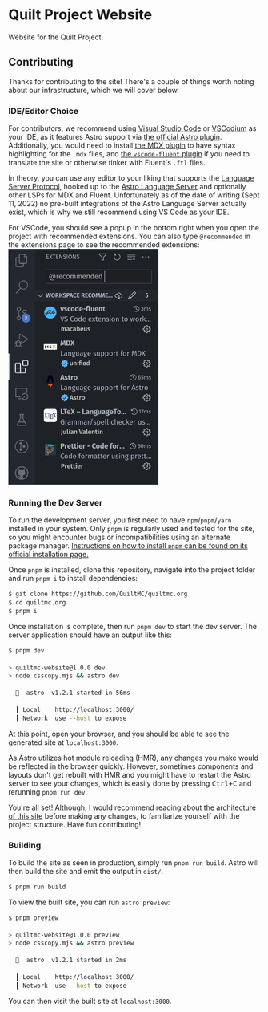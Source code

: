 # Quilt Project Website

Website for the Quilt Project.

## Contributing

Thanks for contributing to the site!
There's a couple of things worth noting about our infrastructure, which we will cover below.

### IDE/Editor Choice

For contributors, we recommend using [Visual Studio Code](https://code.visualstudio.com) or [VSCodium](https://vscodium.com/) as your IDE, as it features Astro support via [the official Astro plugin](https://marketplace.visualstudio.com/items?itemName=astro-build.astro-vscode).
Additionally, you would need to install [the MDX plugin](https://marketplace.visualstudio.com/items?itemName=unifiedjs.vscode-mdx) to have syntax highlighting for the `.mdx` files,
and [the `vscode-fluent` plugin](https://marketplace.visualstudio.com/items?itemName=macabeus.vscode-fluent) if you need to translate the site or otherwise tinker with Fluent's `.ftl` files.

In theory, you can use any editor to your liking that supports the [Language Server Protocol](https://microsoft.github.io/language-server-protocol/), hooked up to the [Astro Language Server](https://github.com/withastro/language-tools/tree/main/packages/language-server) and optionally other LSPs for MDX and Fluent.
Unfortunately as of the date of writing (Sept 11, 2022) no pre-built integrations of the Astro Language Server actually exist, which is why we still recommend using VS Code as your IDE.

For VSCode, you should see a popup in the bottom right when you open the project with recommended extensions. You can also type `@recommended` in the extensions page to see the recommended extensions:
<img src="./public/assets/img/writing/recommended-extensions.jpg" width="300">


### Running the Dev Server

To run the development server, you first need to have `npm`/`pnpm`/`yarn` installed in your system.
Only `pnpm` is regularly used and tested for the site, so you might encounter bugs or incompatibilities using an alternate package manager. [Instructions on how to install `pnpm` can be found on its official installation page.](https://pnpm.io/installation)

Once `pnpm` is installed, clone this repository, navigate into the project folder and run `pnpm i` to install dependencies:
```sh
$ git clone https://github.com/QuiltMC/quiltmc.org
$ cd quiltmc.org
$ pnpm i
```

Once installation is complete, then run `pnpm dev` to start the dev server.
The server application should have an output like this:
```sh
$ pnpm dev

> quiltmc-website@1.0.0 dev
> node csscopy.mjs && astro dev

  🚀  astro  v1.2.1 started in 56ms

  ┃ Local    http://localhost:3000/
  ┃ Network  use --host to expose
```

At this point, open your browser, and you should be able to see the generated site at `localhost:3000`.

As Astro utilizes hot module reloading (HMR), any changes you make would be reflected in the browser quickly.
However, sometimes components and layouts don't get rebuilt with HMR and you might have to restart the Astro server to see your changes, which is easily done by pressing <kbd>Ctrl+C</kbd> and rerunning `pnpm run dev`.

You're all set! Although, I would recommend reading about [the architecture of this site](ARCHITECTURE.md) before making any changes, to familiarize yourself with the project structure. Have fun contributing!

### Building

To build the site as seen in production, simply run `pnpm run build`.
Astro will then build the site and emit the output in `dist/`.

```sh
$ pnpm run build
```

To view the built site, you can run `astro preview`:
```sh
$ pnpm preview

> quiltmc-website@1.0.0 preview
> node csscopy.mjs && astro preview

  🚀  astro  v1.2.1 started in 2ms

  ┃ Local    http://localhost:3000/
  ┃ Network  use --host to expose
```

You can then visit the built site at `localhost:3000`.
